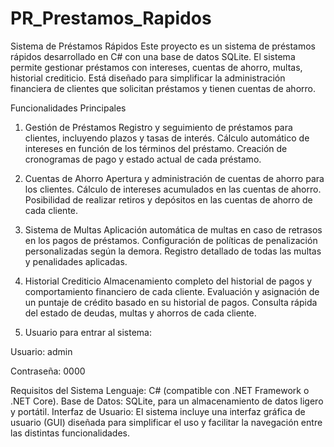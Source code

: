 # PR_Prestamos_Rapidos
Sistema de Préstamos Rápidos
Este proyecto es un sistema de préstamos rápidos desarrollado en C# con una base de datos SQLite. El sistema permite gestionar préstamos con intereses, cuentas de ahorro, multas, historial crediticio. Está diseñado para simplificar la administración financiera de clientes que solicitan préstamos y tienen cuentas de ahorro.

Funcionalidades Principales
1. Gestión de Préstamos
Registro y seguimiento de préstamos para clientes, incluyendo plazos y tasas de interés.
Cálculo automático de intereses en función de los términos del préstamo.
Creación de cronogramas de pago y estado actual de cada préstamo.
2. Cuentas de Ahorro
Apertura y administración de cuentas de ahorro para los clientes.
Cálculo de intereses acumulados en las cuentas de ahorro.
Posibilidad de realizar retiros y depósitos en las cuentas de ahorro de cada cliente.
3. Sistema de Multas
Aplicación automática de multas en caso de retrasos en los pagos de préstamos.
Configuración de políticas de penalización personalizadas según la demora.
Registro detallado de todas las multas y penalidades aplicadas.
4. Historial Crediticio
Almacenamiento completo del historial de pagos y comportamiento financiero de cada cliente.
Evaluación y asignación de un puntaje de crédito basado en su historial de pagos.
Consulta rápida del estado de deudas, multas y ahorros de cada cliente.

5. Usuario para entrar al sistema:
   
Usuario: admin

Contraseña: 0000

Requisitos del Sistema
Lenguaje: C# (compatible con .NET Framework o .NET Core).
Base de Datos: SQLite, para un almacenamiento de datos ligero y portátil.
Interfaz de Usuario: El sistema incluye una interfaz gráfica de usuario (GUI) diseñada para simplificar el uso y facilitar la navegación entre las distintas funcionalidades.

